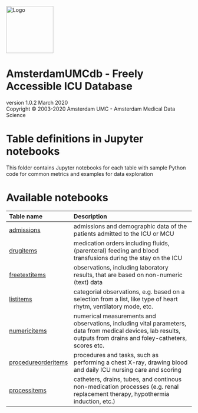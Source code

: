 <img src="../img/logo_amds.png" alt="Logo" height="128px"/>

# AmsterdamUMCdb - Freely Accessible ICU Database
version 1.0.2 March 2020  
Copyright &copy; 2003-2020 Amsterdam UMC - Amsterdam Medical Data Science

# Table definitions in Jupyter notebooks
This folder contains Jupyter notebooks for each table with sample Python code for common metrics and examples for data exploration 

# Available notebooks
|Table name|Description|
|:---|:---|
|[admissions](admissions.ipynb)|admissions and demographic data of the patients admitted to the ICU or MCU|
|[drugitems](drugitems.ipynb)|medication orders including fluids, (parenteral) feeding and blood transfusions during the stay on the ICU|
|[freetextitems](freetextitems.ipynb)|observations, including laboratory results, that are based on non-numeric (text) data|
|[listitems](listitems.ipynb)|categorial observations, e.g. based on a selection from a list, like type of heart rhytm, ventilatory mode, etc.|
|[numericitems](numericitems.ipynb)| numerical measurements and observations, including vital parameters, data from medical devices, lab results, outputs from drains and foley-catheters, scores etc.|
|[procedureorderitems](procedureorderitems.ipynb)|procedures and tasks, such as performing a chest X-ray, drawing blood and daily ICU nursing care and scoring|
|[processitems](processitems.ipynb)|catheters, drains, tubes, and continous non-medication processes (e.g. renal replacement therapy, hypothermia induction, etc.)|

